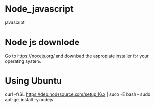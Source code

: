 # Node_javascript
javascript 

# Node js downlode
Go to https://nodejs.org/ and download the appropiate installer for your operating system.

# Using Ubuntu
curl -fsSL https://deb.nodesource.com/setup_16.x | sudo -E bash -
sudo apt-get install -y nodejs
